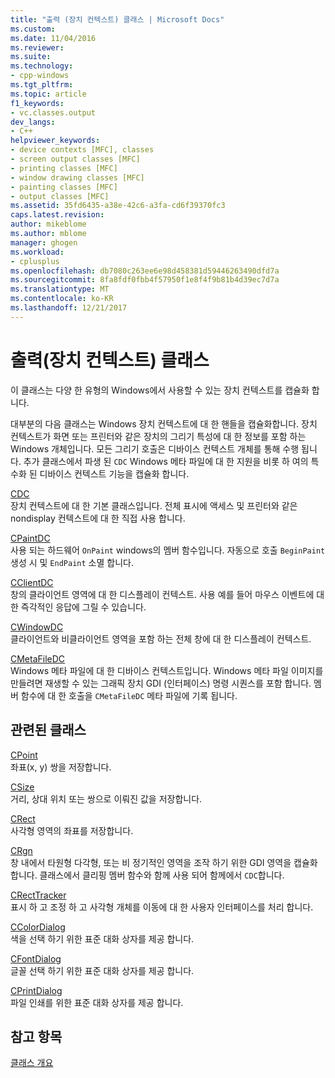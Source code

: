 ```yaml
---
title: "출력 (장치 컨텍스트) 클래스 | Microsoft Docs"
ms.custom: 
ms.date: 11/04/2016
ms.reviewer: 
ms.suite: 
ms.technology:
- cpp-windows
ms.tgt_pltfrm: 
ms.topic: article
f1_keywords:
- vc.classes.output
dev_langs:
- C++
helpviewer_keywords:
- device contexts [MFC], classes
- screen output classes [MFC]
- printing classes [MFC]
- window drawing classes [MFC]
- painting classes [MFC]
- output classes [MFC]
ms.assetid: 35fd6435-a38e-42c6-a3fa-cd6f39370fc3
caps.latest.revision: 
author: mikeblome
ms.author: mblome
manager: ghogen
ms.workload:
- cplusplus
ms.openlocfilehash: db7080c263ee6e98d458381d59446263490dfd7a
ms.sourcegitcommit: 8fa8fdf0fbb4f57950f1e8f4f9b81b4d39ec7d7a
ms.translationtype: MT
ms.contentlocale: ko-KR
ms.lasthandoff: 12/21/2017
---
```

# <a name="output-device-context-classes"></a>출력(장치 컨텍스트) 클래스
이 클래스는 다양 한 유형의 Windows에서 사용할 수 있는 장치 컨텍스트를 캡슐화 합니다.  
  
 대부분의 다음 클래스는 Windows 장치 컨텍스트에 대 한 핸들을 캡슐화합니다. 장치 컨텍스트가 화면 또는 프린터와 같은 장치의 그리기 특성에 대 한 정보를 포함 하는 Windows 개체입니다. 모든 그리기 호출은 디바이스 컨텍스트 개체를 통해 수행 됩니다. 추가 클래스에서 파생 된 `CDC` Windows 메타 파일에 대 한 지원을 비롯 하 여의 특수화 된 디바이스 컨텍스트 기능을 캡슐화 합니다.  
  
 [CDC](../mfc/reference/cdc-class.md)  
 장치 컨텍스트에 대 한 기본 클래스입니다. 전체 표시에 액세스 및 프린터와 같은 nondisplay 컨텍스트에 대 한 직접 사용 합니다.  
  
 [CPaintDC](../mfc/reference/cpaintdc-class.md)  
 사용 되는 하드웨어 `OnPaint` windows의 멤버 함수입니다. 자동으로 호출 `BeginPaint` 생성 시 및 `EndPaint` 소멸 합니다.  
  
 [CClientDC](../mfc/reference/cclientdc-class.md)  
 창의 클라이언트 영역에 대 한 디스플레이 컨텍스트. 사용 예를 들어 마우스 이벤트에 대 한 즉각적인 응답에 그릴 수 있습니다.  
  
 [CWindowDC](../mfc/reference/cwindowdc-class.md)  
 클라이언트와 비클라이언트 영역을 포함 하는 전체 창에 대 한 디스플레이 컨텍스트.  
  
 [CMetaFileDC](../mfc/reference/cmetafiledc-class.md)  
 Windows 메타 파일에 대 한 디바이스 컨텍스트입니다. Windows 메타 파일 이미지를 만들려면 재생할 수 있는 그래픽 장치 GDI (인터페이스) 명령 시퀀스를 포함 합니다. 멤버 함수에 대 한 호출을 `CMetaFileDC` 메타 파일에 기록 됩니다.  
  
## <a name="related-classes"></a>관련된 클래스  
 [CPoint](../atl-mfc-shared/reference/cpoint-class.md)  
 좌표(x, y) 쌍을 저장합니다.  
  
 [CSize](../atl-mfc-shared/reference/csize-class.md)  
 거리, 상대 위치 또는 쌍으로 이뤄진 값을 저장합니다.  
  
 [CRect](../atl-mfc-shared/reference/crect-class.md)  
 사각형 영역의 좌표를 저장합니다.  
  
 [CRgn](../mfc/reference/crgn-class.md)  
 창 내에서 타원형 다각형, 또는 비 정기적인 영역을 조작 하기 위한 GDI 영역을 캡슐화 합니다. 클래스에서 클리핑 멤버 함수와 함께 사용 되어 함께에서 `CDC`합니다.  
  
 [CRectTracker](../mfc/reference/crecttracker-class.md)  
 표시 하 고 조정 하 고 사각형 개체를 이동에 대 한 사용자 인터페이스를 처리 합니다.  
  
 [CColorDialog](../mfc/reference/ccolordialog-class.md)  
 색을 선택 하기 위한 표준 대화 상자를 제공 합니다.  
  
 [CFontDialog](../mfc/reference/cfontdialog-class.md)  
 글꼴 선택 하기 위한 표준 대화 상자를 제공 합니다.  
  
 [CPrintDialog](../mfc/reference/cprintdialog-class.md)  
 파일 인쇄를 위한 표준 대화 상자를 제공 합니다.  
  
## <a name="see-also"></a>참고 항목  
 [클래스 개요](../mfc/class-library-overview.md)

